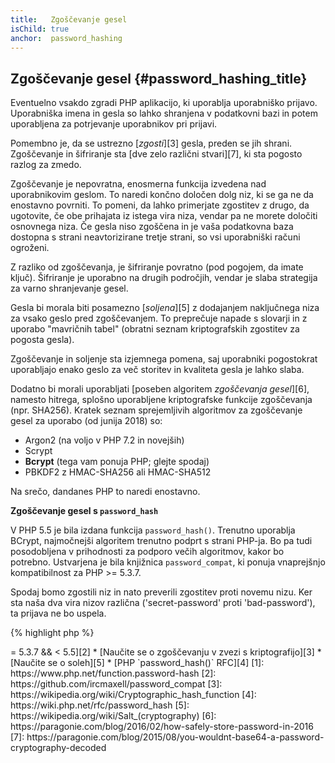 ```yaml
---
title:   Zgoščevanje gesel
isChild: true
anchor:  password_hashing
---
```


## Zgoščevanje gesel {#password_hashing_title}

Eventuelno vsakdo zgradi PHP aplikacijo, ki uporablja uporabniško prijavo.
Uporabniška imena in gesla so lahko shranjena v podatkovni bazi in potem
uporabljena za potrjevanje uporabnikov pri prijavi.

Pomembno je, da se ustrezno [_zgosti_][3] gesla, preden se jih shrani.
Zgoščevanje in šifriranje sta [dve zelo različni stvari][7], ki sta pogosto
razlog za zmedo.

Zgoščevanje je nepovratna, enosmerna funkcija izvedena nad uporabnikovim geslom.
To naredi končno določen dolg niz, ki se ga ne da enostavno povrniti. To pomeni,
da lahko primerjate zgostitev z drugo, da ugotovite, če obe prihajata iz istega
vira niza, vendar pa ne morete določiti osnovnega niza. Če gesla niso zgoščena
in je vaša podatkovna baza dostopna s strani neavtorizirane tretje strani, so
vsi uporabniški računi ogroženi.

Z razliko od zgoščevanja, je šifriranje povratno (pod pogojem, da imate ključ).
Šifriranje je uporabno na drugih področjih, vendar je slaba strategija za varno
shranjevanje gesel.

Gesla bi morala biti posamezno [_soljena_][5] z dodajanjem naključnega niza za
vsako geslo pred zgoščevanjem. To preprečuje napade s slovarji in z uporabo
"mavričnih tabel" (obratni seznam kriptografskih zgostitev za pogosta gesla).

Zgoščevanje in soljenje sta izjemnega pomena, saj uporabniki pogostokrat
uporabljajo enako geslo za več storitev in kvaliteta gesla je lahko slaba.

Dodatno bi morali uporabljati [poseben algoritem _zgoščevanja gesel_][6],
namesto hitrega, splošno uporabljene kriptografske funkcije zgoščevanja (npr.
SHA256). Kratek seznam sprejemljivih algoritmov za zgoščevanje gesel za uporabo
(od junija 2018) so:

* Argon2 (na voljo v PHP 7.2 in novejših)
* Scrypt
* **Bcrypt** (tega vam ponuja PHP; glejte spodaj)
* PBKDF2 z HMAC-SHA256 ali HMAC-SHA512

Na srečo, dandanes PHP to naredi enostavno.

**Zgoščevanje gesel s `password_hash`**

V PHP 5.5 je bila izdana funkcija `password_hash()`. Trenutno uporablja BCrypt,
najmočnejši algoritem trenutno podprt s strani PHP-ja. Bo pa tudi posodobljena
v prihodnosti za podporo večih algoritmov, kakor bo potrebno. Ustvarjena je bila
knjižnica `password_compat`, ki ponuja vnaprejšnjo kompatibilnost za
PHP >= 5.3.7.

Spodaj bomo zgostili niz in nato preverili zgostitev proti novemu nizu. Ker sta
naša dva vira nizov različna ('secret-password' proti 'bad-password'), ta
prijava ne bo uspela.

{% highlight php %}
<?php
require 'password.php';

$passwordHash = password_hash('secret-password', PASSWORD_DEFAULT);

if (password_verify('bad-password', $passwordHash)) {
    // Correct Password
} else {
    // Wrong password
}
{% endhighlight %}

`password_hash()` poskrbi za soljenje gesel. Sol je shranjena skupaj z
algoritmom in "ceno" kot del zgostitve. `password_verify()` to izloči, da
določi, kako preveriti geslo, tako da vam ni potrebno uporabiti ločenega polja
v podatkovni bazi, da shranite vaše soli.

* [Naučite se o `password_hash()`][1]
* [`password_compat` za PHP >= 5.3.7 && < 5.5][2]
* [Naučite se o zgoščevanju v zvezi s kriptografijo][3]
* [Naučite se o soleh][5]
* [PHP `password_hash()` RFC][4]

[1]: https://www.php.net/function.password-hash
[2]: https://github.com/ircmaxell/password_compat
[3]: https://wikipedia.org/wiki/Cryptographic_hash_function
[4]: https://wiki.php.net/rfc/password_hash
[5]: https://wikipedia.org/wiki/Salt_(cryptography)
[6]: https://paragonie.com/blog/2016/02/how-safely-store-password-in-2016
[7]: https://paragonie.com/blog/2015/08/you-wouldnt-base64-a-password-cryptography-decoded

